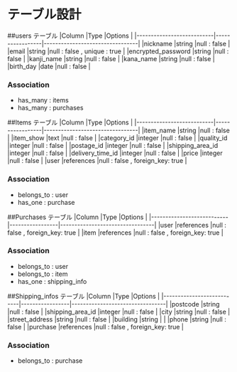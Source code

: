 # テーブル設計


##users テーブル
|Column                     |Type             |Options                          |
|---------------------------|-----------------|---------------------------------|
|nickname                   |string           |null : false                     |
|email                      |string           |null : false , unique : true     |
|encrypted_password         |string           |null : false                     |
|kanji_name                 |string           |null : false                     |
|kana_name                  |string           |null : false                     |
|birth_day                  |date             |null : false                     |
### Association
- has_many : items
- has_many : purchases

##Items テーブル
|Column                     |Type             |Options                          |
|---------------------------|-----------------|---------------------------------|
|item_name                  |string           |null : false                     |
|item_show                  |text             |null : false                     |
|category_id                |integer          |null : false                     |
|quality_id                 |integer          |null : false                     |
|postage_id                 |integer          |null : false                     |
|shipping_area_id           |integer          |null : false                     |
|delivery_time_id           |integer          |null : false                     |
|price                      |integer          |null : false                     |
|user                       |references       |null : false , foreign_key: true |
### Association
- belongs_to : user
- has_one : purchase

##Purchases テーブル
|Column                     |Type             |Options                          |
|---------------------------|-----------------|---------------------------------|
|user                       |references       |null : false , foreign_key: true |
|item                       |references       |null : false , foreign_key: true |
### Association
- belongs_to : user
- belongs_to : item
- has_one : shipping_info

##Shipping_infos テーブル
|Column                     |Type             |Options                          |
|---------------------------|-----------------|---------------------------------|
|postcode                 |string          |null : false                     |
|shipping_area_id           |integer          |null : false                     |
|city                       |string           |null : false                     |
|street_address             |string           |null : false                     |
|building                   |string           |                                 |
|phone                      |string           |null : false                     |
|purchase                   |references       |null : false , foreign_key: true |
### Association
- belongs_to : purchase